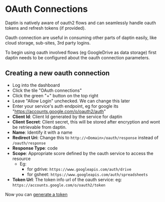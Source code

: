 # OAuth Connections

Daptin is natively aware of oauth2 flows and can seamlessly handle oauth tokens and refresh tokens (if provided).

Oauth connection are useful in consuming other parts of daptin easily, like cloud storage, sub-sites, 3rd party logins.

To begin using oauth involved flows (eg GoogleDrive as data storage) first daptin needs to be configured about the oauth connection parameters. 

## Creating a new oauth connection

- Log into the dashboard
- Click the tile "OAuth connections"
- Click the green "+" button on the top right
- Leave "Allow Login" unchecked. We can change this later
- Enter your service's auth endpoint, eg for google its "https://accounts.google.com/o/oauth2/auth"
- **Client Id**: Client Id generated by the service for daptin
- **Client Secret**: Client secret, this will be stored after encryption and wont be retrievable from daptin.
- **Name**: Identify it with a name 
- **Redirect Uri**: Change this to `http://<Domain>/oauth/response` instead of `/oauth/response`
- **Response Type**: code
- **Scope**: Appropriate score defined by the oauth service to access the resource
  - Eg: 
    - for gdrive: `https://www.googleapis.com/auth/drive`
    - for gsheet: `https://www.googleapis.com/auth/spreadsheets`
- **Token Url**: The token info url of the oauth service: eg: `https://accounts.google.com/o/oauth2/token`

Now you can [generate a token](/daptin/extend/oauth_connection/)